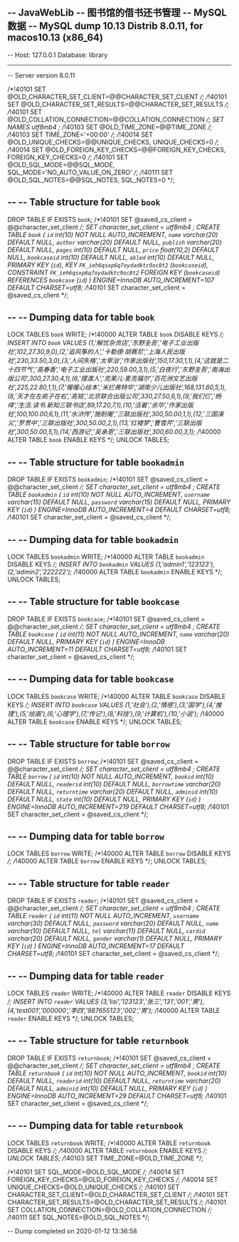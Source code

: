 -- JavaWebLib
-- 图书馆的借书还书管理
-- MySQL数据
-- MySQL dump 10.13  Distrib 8.0.11, for macos10.13 (x86_64)
--
-- Host: 127.0.0.1    Database: library
-- ------------------------------------------------------
-- Server version	8.0.11

/*!40101 SET @OLD_CHARACTER_SET_CLIENT=@@CHARACTER_SET_CLIENT */;
/*!40101 SET @OLD_CHARACTER_SET_RESULTS=@@CHARACTER_SET_RESULTS */;
/*!40101 SET @OLD_COLLATION_CONNECTION=@@COLLATION_CONNECTION */;
 SET NAMES utf8mb4 ;
/*!40103 SET @OLD_TIME_ZONE=@@TIME_ZONE */;
/*!40103 SET TIME_ZONE='+00:00' */;
/*!40014 SET @OLD_UNIQUE_CHECKS=@@UNIQUE_CHECKS, UNIQUE_CHECKS=0 */;
/*!40014 SET @OLD_FOREIGN_KEY_CHECKS=@@FOREIGN_KEY_CHECKS, FOREIGN_KEY_CHECKS=0 */;
/*!40101 SET @OLD_SQL_MODE=@@SQL_MODE, SQL_MODE='NO_AUTO_VALUE_ON_ZERO' */;
/*!40111 SET @OLD_SQL_NOTES=@@SQL_NOTES, SQL_NOTES=0 */;

--
-- Table structure for table `book`
--

DROP TABLE IF EXISTS `book`;
/*!40101 SET @saved_cs_client     = @@character_set_client */;
 SET character_set_client = utf8mb4 ;
CREATE TABLE `book` (
  `id` int(10) NOT NULL AUTO_INCREMENT,
  `name` varchar(20) DEFAULT NULL,
  `author` varchar(20) DEFAULT NULL,
  `publish` varchar(20) DEFAULT NULL,
  `pages` int(10) DEFAULT NULL,
  `price` float(10,2) DEFAULT NULL,
  `bookcaseid` int(10) DEFAULT NULL,
  `abled` int(10) DEFAULT NULL,
  PRIMARY KEY (`id`),
  KEY `FK_ieh6qsxp6q7oydadktc9oc8t2` (`bookcaseid`),
  CONSTRAINT `FK_ieh6qsxp6q7oydadktc9oc8t2` FOREIGN KEY (`bookcaseid`) REFERENCES `bookcase` (`id`)
) ENGINE=InnoDB AUTO_INCREMENT=107 DEFAULT CHARSET=utf8;
/*!40101 SET character_set_client = @saved_cs_client */;

--
-- Dumping data for table `book`
--

LOCK TABLES `book` WRITE;
/*!40000 ALTER TABLE `book` DISABLE KEYS */;
INSERT INTO `book` VALUES (1,'解忧杂货店','东野圭吾','电子工业出版社',102,27.30,9,0),(2,'追风筝的人','卡勒德·胡赛尼','上海人民出版社',230,33.50,3,0),(3,'人间失格','太宰治','作家出版社',150,17.30,1,1),(4,'这就是二十四节气','高春香','电子工业出版社',220,59.00,3,1),(5,'白夜行','东野圭吾','南海出版公司',300,27.30,4,1),(6,'摆渡人','克莱儿·麦克福尔','百花洲文艺出版社',225,22.80,1,1),(7,'暖暖心绘本','米拦弗特毕','湖南少儿出版社',168,131.60,5,1),(8,'天才在左疯子在右','高铭','北京联合出版公司',330,27.50,6,1),(9,'我们仨','杨绛','生活.读书.新知三联书店',89,17.20,7,1),(10,'活着','余华','作家出版社',100,100.00,6,1),(11,'水浒传','施耐庵','三联出版社',300,50.00,1,1),(12,'三国演义','罗贯中','三联出版社',300,50.00,2,1),(13,'红楼梦','曹雪芹','三联出版社',300,50.00,5,1),(14,'西游记','吴承恩','三联出版社',300,60.00,3,1);
/*!40000 ALTER TABLE `book` ENABLE KEYS */;
UNLOCK TABLES;

--
-- Table structure for table `bookadmin`
--

DROP TABLE IF EXISTS `bookadmin`;
/*!40101 SET @saved_cs_client     = @@character_set_client */;
 SET character_set_client = utf8mb4 ;
CREATE TABLE `bookadmin` (
  `id` int(10) NOT NULL AUTO_INCREMENT,
  `username` varchar(15) DEFAULT NULL,
  `password` varchar(15) DEFAULT NULL,
  PRIMARY KEY (`id`)
) ENGINE=InnoDB AUTO_INCREMENT=4 DEFAULT CHARSET=utf8;
/*!40101 SET character_set_client = @saved_cs_client */;

--
-- Dumping data for table `bookadmin`
--

LOCK TABLES `bookadmin` WRITE;
/*!40000 ALTER TABLE `bookadmin` DISABLE KEYS */;
INSERT INTO `bookadmin` VALUES (1,'admin1','123123'),(2,'admin2','222222');
/*!40000 ALTER TABLE `bookadmin` ENABLE KEYS */;
UNLOCK TABLES;

--
-- Table structure for table `bookcase`
--

DROP TABLE IF EXISTS `bookcase`;
/*!40101 SET @saved_cs_client     = @@character_set_client */;
 SET character_set_client = utf8mb4 ;
CREATE TABLE `bookcase` (
  `id` int(11) NOT NULL AUTO_INCREMENT,
  `name` varchar(20) DEFAULT NULL,
  PRIMARY KEY (`id`)
) ENGINE=InnoDB AUTO_INCREMENT=11 DEFAULT CHARSET=utf8;
/*!40101 SET character_set_client = @saved_cs_client */;

--
-- Dumping data for table `bookcase`
--

LOCK TABLES `bookcase` WRITE;
/*!40000 ALTER TABLE `bookcase` DISABLE KEYS */;
INSERT INTO `bookcase` VALUES (1,'社会'),(2,'情感'),(3,'国学'),(4,'推理'),(5,'绘画'),(6,'心理学'),(7,'传记'),(8,'科技'),(9,'计算机'),(10,'小说');
/*!40000 ALTER TABLE `bookcase` ENABLE KEYS */;
UNLOCK TABLES;

--
-- Table structure for table `borrow`
--

DROP TABLE IF EXISTS `borrow`;
/*!40101 SET @saved_cs_client     = @@character_set_client */;
 SET character_set_client = utf8mb4 ;
CREATE TABLE `borrow` (
  `id` int(10) NOT NULL AUTO_INCREMENT,
  `bookid` int(10) DEFAULT NULL,
  `readerid` int(10) DEFAULT NULL,
  `borrowtime` varchar(20) DEFAULT NULL,
  `returntime` varchar(20) DEFAULT NULL,
  `adminid` int(10) DEFAULT NULL,
  `state` int(10) DEFAULT NULL,
  PRIMARY KEY (`id`)
) ENGINE=InnoDB AUTO_INCREMENT=219 DEFAULT CHARSET=utf8;
/*!40101 SET character_set_client = @saved_cs_client */;

--
-- Dumping data for table `borrow`
--

LOCK TABLES `borrow` WRITE;
/*!40000 ALTER TABLE `borrow` DISABLE KEYS */;
/*!40000 ALTER TABLE `borrow` ENABLE KEYS */;
UNLOCK TABLES;

--
-- Table structure for table `reader`
--

DROP TABLE IF EXISTS `reader`;
/*!40101 SET @saved_cs_client     = @@character_set_client */;
 SET character_set_client = utf8mb4 ;
CREATE TABLE `reader` (
  `id` int(11) NOT NULL AUTO_INCREMENT,
  `username` varchar(30) DEFAULT NULL,
  `password` varchar(20) DEFAULT NULL,
  `name` varchar(10) DEFAULT NULL,
  `tel` varchar(11) DEFAULT NULL,
  `cardid` varchar(20) DEFAULT NULL,
  `gender` varchar(1) DEFAULT NULL,
  PRIMARY KEY (`id`)
) ENGINE=InnoDB AUTO_INCREMENT=17 DEFAULT CHARSET=utf8;
/*!40101 SET character_set_client = @saved_cs_client */;

--
-- Dumping data for table `reader`
--

LOCK TABLES `reader` WRITE;
/*!40000 ALTER TABLE `reader` DISABLE KEYS */;
INSERT INTO `reader` VALUES (3,'lisi','123123','张三','131','001','男'),(4,'test001','000000','李四','987655123','002','男');
/*!40000 ALTER TABLE `reader` ENABLE KEYS */;
UNLOCK TABLES;

--
-- Table structure for table `returnbook`
--

DROP TABLE IF EXISTS `returnbook`;
/*!40101 SET @saved_cs_client     = @@character_set_client */;
 SET character_set_client = utf8mb4 ;
CREATE TABLE `returnbook` (
  `id` int(10) NOT NULL AUTO_INCREMENT,
  `bookid` int(10) DEFAULT NULL,
  `readerid` int(10) DEFAULT NULL,
  `returntime` varchar(20) DEFAULT NULL,
  `adminid` int(10) DEFAULT NULL,
  PRIMARY KEY (`id`)
) ENGINE=InnoDB AUTO_INCREMENT=29 DEFAULT CHARSET=utf8;
/*!40101 SET character_set_client = @saved_cs_client */;

--
-- Dumping data for table `returnbook`
--

LOCK TABLES `returnbook` WRITE;
/*!40000 ALTER TABLE `returnbook` DISABLE KEYS */;
/*!40000 ALTER TABLE `returnbook` ENABLE KEYS */;
UNLOCK TABLES;
/*!40103 SET TIME_ZONE=@OLD_TIME_ZONE */;

/*!40101 SET SQL_MODE=@OLD_SQL_MODE */;
/*!40014 SET FOREIGN_KEY_CHECKS=@OLD_FOREIGN_KEY_CHECKS */;
/*!40014 SET UNIQUE_CHECKS=@OLD_UNIQUE_CHECKS */;
/*!40101 SET CHARACTER_SET_CLIENT=@OLD_CHARACTER_SET_CLIENT */;
/*!40101 SET CHARACTER_SET_RESULTS=@OLD_CHARACTER_SET_RESULTS */;
/*!40101 SET COLLATION_CONNECTION=@OLD_COLLATION_CONNECTION */;
/*!40111 SET SQL_NOTES=@OLD_SQL_NOTES */;

-- Dump completed on 2020-01-12 13:36:58

